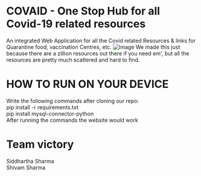 # COVAID - One Stop Hub for all Covid-19 related resources
An integrated Web Application for all the Covid related Resources & links for Quarantine food, vaccination Centres, etc.
![image](https://user-images.githubusercontent.com/80637655/120093930-079ea200-c13b-11eb-9bcf-da618480bfc0.png)
We made this just because there are a zillion resources out there if you need em', but all the resources are pretty much scattered and hard to find.
# HOW TO RUN ON YOUR DEVICE
Write the following commands after cloning our repo:<br>
pip install -r requirements.txt<br>
pip install mysql-connector-python<br>
After running the commands the website would work<br>
# Team victory 
Siddhartha Sharma <br>
Shivam Sharma
